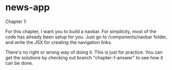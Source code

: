 # news-app
Chapter 1:

For this chapter, I want you to build a navbar. For simplicity, most of the code has
already been setup for you. Just go to /components/navbar folder, and write the JSX
for creating the navigation links.

There's no right or wrong way of doing it. This is just for practice. You can get the solutions
by checking out branch "chapter-1-answer" to see how it can be done.